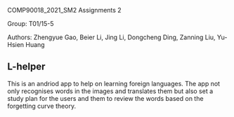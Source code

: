 COMP90018_2021_SM2 Assignments 2 

Group: T01/15-5

Authors: Zhengyue Gao, Beier Li, Jing Li, Dongcheng Ding, Zanning Liu, Yu-Hsien Huang

## L-helper
This is an andriod app to help on learning foreign languages. 
The app not only recognises words in the images and translates them but also set a study plan for the users and them to review the words based on the forgetting curve theory.

